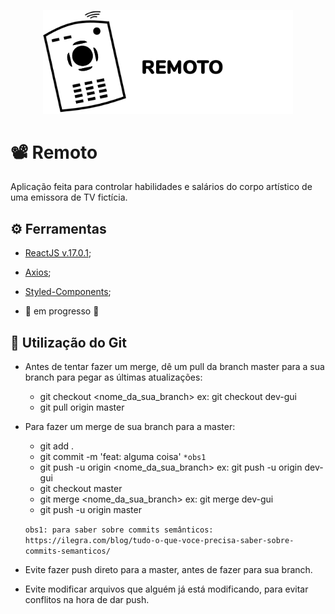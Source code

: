 <p align="center">
  <img src='https://github.com/cgmbauer/assets/blob/master/logo/Remoto.svg' alt='Remoto logo' width="400px" />
</p>


# :film_projector: Remoto

Aplicação feita para controlar habilidades e salários do corpo artístico de uma emissora de TV fictícia.

## :gear: Ferramentas

- [ReactJS v.17.0.1](https://reactjs.org/);

- [Axios](https://github.com/axios/axios);

- [Styled-Components](https://styled-components.com/);

- :construction: em progresso :construction:


## :green_book: Utilização do Git

- Antes de tentar fazer um merge, dê um pull da branch master para a sua branch para pegar as últimas atualizações:

    - git checkout <nome_da_sua_branch>                  ex: git checkout dev-gui
    - git pull origin master

- Para fazer um merge de sua branch para a master:

    - git add .
    - git commit -m 'feat: alguma coisa'     `*obs1`
    - git push -u origin <nome_da_sua_branch>            ex: git push -u origin dev-gui
    - git checkout master
    - git merge <nome_da_sua_branch>                     ex: git merge dev-gui
    - git push -u origin master

    `
    obs1: para saber sobre commits semânticos: https://ilegra.com/blog/tudo-o-que-voce-precisa-saber-sobre-commits-semanticos/
    `

- Evite fazer push direto para a master, antes de fazer para sua branch.

- Evite modificar arquivos que alguém já está modificando, para evitar conflitos na hora de dar push.
